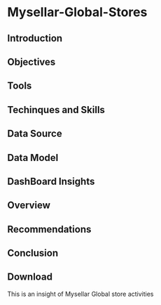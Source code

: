 # Mysellar-Global-Stores
## Introduction
## Objectives
## Tools
## Techinques and Skills
## Data Source
## Data Model
## DashBoard Insights
## Overview
## Recommendations
## Conclusion
## Download
This is an insight of Mysellar Global store activities
